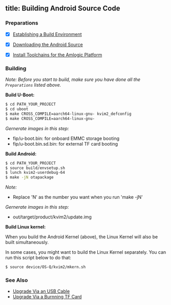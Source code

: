 title: Building Android Source Code
---


### Preparations
- [x] [Establishing a Build Environment](http://source.android.com/source/initializing.html)
- [x] [Downloading the Android Source](/vim2/DownloadAndroidSourceCode.html)
- [x] [Install Toolchains for the Amlogic Platform](/vim2/InstallToolchains.html)


### Building
*Note: Before you start to build, make sure you have done all the `Preparations` listed above.*

**Build U-Boot:**
```sh
$ cd PATH_YOUR_PROJECT
$ cd uboot
$ make CROSS_COMPILE=aarch64-linux-gnu- kvim2_defconfig
$ make CROSS_COMPILE=aarch64-linux-gnu-
```
*Gernerate images in this step:*

* fip/u-boot.bin: for onboard EMMC storage booting
* fip/u-boot.bin.sd.bin: for external TF card booting


**Build Android:**
```sh
$ cd PATH_YOUR_PROJECT
$ source build/envsetup.sh
$ lunch kvim2-userdebug-64
$ make -jN otapackage
```
*Note:*

* Replace 'N' as the number you want when you run 'make -jN'

*Gernerate images in this step:*

* out/target/product/kvim2/update.img


**Build Linux kernel:**

When you build the Android Kernel (above), the Linux Kernel will also be built simultaneously.

In some cases, you might want to build the Linux Kernel separately. You can run this script below to do that:
```sh
$ source device/OS-Q/kvim2/mkern.sh
```

### See Also
* [Upgrade Via an USB Cable](/vim2/UpgradeViaUSBCable.html)
* [Upgrade Via a Burnning TF Card](/vim2/UpgradeViaTFBurningCard.html)
